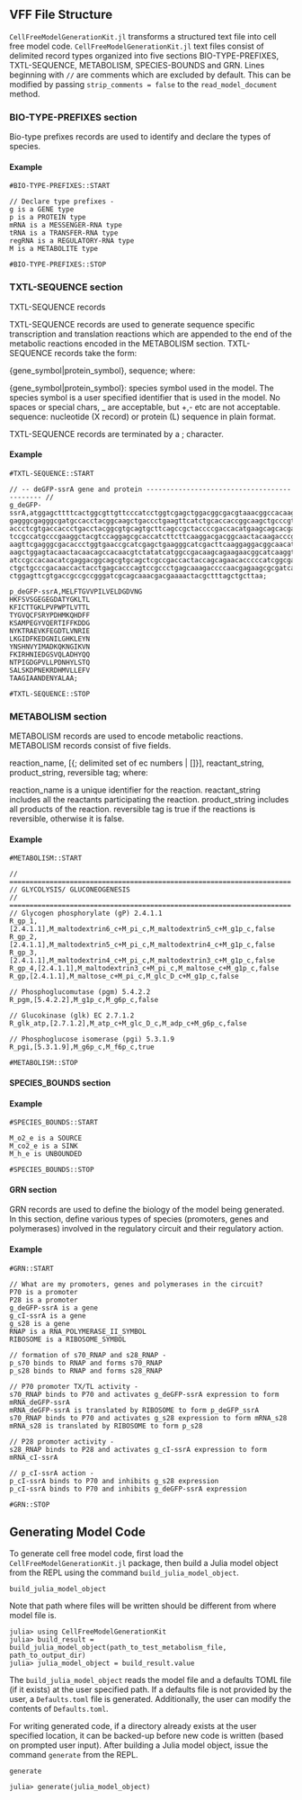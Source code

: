 ## VFF File Structure

`CellFreeModelGenerationKit.jl` transforms a structured text file into cell free model code. `CellFreeModelGenerationKit.jl` text files consist of delimited record types organized into five sections BIO-TYPE-PREFIXES, TXTL-SEQUENCE, METABOLISM, SPECIES-BOUNDS and GRN. Lines beginning with `//` are comments which are excluded by default. This can be modified by passing `strip_comments = false` to the `read_model_document` method.

### BIO-TYPE-PREFIXES section

Bio-type prefixes records are used to identify and declare the types of species.

#### Example
```
#BIO-TYPE-PREFIXES::START

// Declare type prefixes -
g is a GENE type
p is a PROTEIN type
mRNA is a MESSENGER-RNA type
tRNA is a TRANSFER-RNA type
regRNA is a REGULATORY-RNA type
M is a METABOLITE type

#BIO-TYPE-PREFIXES::STOP
```

### TXTL-SEQUENCE section

TXTL-SEQUENCE records

TXTL-SEQUENCE records are used to generate sequence specific transcription and translation reactions which are appended to the end of the metabolic reactions encoded in the METABOLISM section. TXTL-SEQUENCE records take the form:

{gene_symbol|protein_symbol}, sequence;
where:

{gene_symbol|protein_symbol}: species symbol used in the model. The species symbol is a user specified identifier that is used in the model. No spaces or special chars, _ are acceptable, but +,- etc are not acceptable.
sequence: nucleotide (X record) or protein (L) sequence in plain format.

TXTL-SEQUENCE records are terminated by a ; character.

#### Example
```
#TXTL-SEQUENCE::START

// -- deGFP-ssrA gene and protein -------------------------------------------- //
g_deGFP-ssrA,atggagcttttcactggcgttgttcccatcctggtcgagctggacggcgacgtaaacggccacaagttcagcgtgtccggc
gagggcgagggcgatgccacctacggcaagctgaccctgaagttcatctgcaccaccggcaagctgcccgtgccctggccc
accctcgtgaccaccctgacctacggcgtgcagtgcttcagccgctaccccgaccacatgaagcagcacgacttcttcaag
tccgccatgcccgaaggctacgtccaggagcgcaccatcttcttcaaggacgacggcaactacaagacccgcgccgaggtg
aagttcgagggcgacaccctggtgaaccgcatcgagctgaagggcatcgacttcaaggaggacggcaacatcctggggcac
aagctggagtacaactacaacagccacaacgtctatatcatggccgacaagcagaagaacggcatcaaggtgaacttcaag
atccgccacaacatcgaggacggcagcgtgcagctcgccgaccactaccagcagaacacccccatcggcgacggccccgtg
ctgctgcccgacaaccactacctgagcacccagtccgccctgagcaaagaccccaacgagaagcgcgatcacatggtcctg
ctggagttcgtgaccgccgccgggatcgcagcaaacgacgaaaactacgctttagctgcttaa;

p_deGFP-ssrA,MELFTGVVPILVELDGDVNG
HKFSVSGEGEGDATYGKLTL
KFICTTGKLPVPWPTLVTTL
TYGVQCFSRYPDHMKQHDFF
KSAMPEGYVQERTIFFKDDG
NYKTRAEVKFEGDTLVNRIE
LKGIDFKEDGNILGHKLEYN
YNSHNVYIMADKQKNGIKVN
FKIRHNIEDGSVQLADHYQQ
NTPIGDGPVLLPDNHYLSTQ
SALSKDPNEKRDHMVLLEFV
TAAGIAANDENYALAA;

#TXTL-SEQUENCE::STOP
```

### METABOLISM section

METABOLISM records are used to encode metabolic reactions. METABOLISM records consist of five fields.

reaction_name, [{; delimited set of ec numbers | []}], reactant_string, product_string, reversible tag;
where:

reaction_name is a unique identifier for the reaction.
reactant_string includes all the reactants participating the reaction.
product_string includes all products of the reaction. 
reversible tag is true if the reactions is reversible, otherwise it is false.

#### Example
```
#METABOLISM::START

// ======================================================================
// GLYCOLYSIS/ GLUCONEOGENESIS
// ======================================================================
// Glycogen phosphorylate (gP) 2.4.1.1
R_gp_1,[2.4.1.1],M_maltodextrin6_c+M_pi_c,M_maltodextrin5_c+M_g1p_c,false
R_gp_2,[2.4.1.1],M_maltodextrin5_c+M_pi_c,M_maltodextrin4_c+M_g1p_c,false
R_gp_3,[2.4.1.1],M_maltodextrin4_c+M_pi_c,M_maltodextrin3_c+M_g1p_c,false
R_gp_4,[2.4.1.1],M_maltodextrin3_c+M_pi_c,M_maltose_c+M_g1p_c,false
R_gp,[2.4.1.1],M_maltose_c+M_pi_c,M_glc_D_c+M_g1p_c,false

// Phosphoglucomutase (pgm) 5.4.2.2
R_pgm,[5.4.2.2],M_g1p_c,M_g6p_c,false

// Glucokinase (glk) EC 2.7.1.2
R_glk_atp,[2.7.1.2],M_atp_c+M_glc_D_c,M_adp_c+M_g6p_c,false

// Phosphoglucose isomerase (pgi) 5.3.1.9
R_pgi,[5.3.1.9],M_g6p_c,M_f6p_c,true

#METABOLISM::STOP
```

#### SPECIES_BOUNDS section

#### Example

```
#SPECIES_BOUNDS::START

M_o2_e is a SOURCE
M_co2_e is a SINK
M_h_e is UNBOUNDED

#SPECIES_BOUNDS::STOP
```

#### GRN section

GRN records are used to define the biology of the model being generated. In this section, define various types of species (promoters, genes and polymerases) involved in the regulatory circuit and their regulatory action.

#### Example

```
#GRN::START

// What are my promoters, genes and polymerases in the circuit?
P70 is a promoter
P28 is a promoter
g_deGFP-ssrA is a gene
g_cI-ssrA is a gene
g_s28 is a gene
RNAP is a RNA_POLYMERASE_II_SYMBOL
RIBOSOME is a RIBOSOME_SYMBOL

// formation of s70_RNAP and s28_RNAP -
p_s70 binds to RNAP and forms s70_RNAP
p_s28 binds to RNAP and forms s28_RNAP

// P70 promoter TX/TL activity -
s70_RNAP binds to P70 and activates g_deGFP-ssrA expression to form mRNA_deGFP-ssrA
mRNA_deGFP-ssrA is translated by RIBOSOME to form p_deGFP_ssrA
s70_RNAP binds to P70 and activates g_s28 expression to form mRNA_s28
mRNA_s28 is translated by RIBOSOME to form p_s28

// P28 promoter activity -
s28_RNAP binds to P28 and activates g_cI-ssrA expression to form mRNA_cI-ssrA

// p_cI-ssrA action -
p_cI-ssrA binds to P70 and inhibits g_s28 expression
p_cI-ssrA binds to P70 and inhibits g_deGFP-ssrA expression

#GRN::STOP
```

## Generating Model Code

To generate cell free model code, first load the `CellFreeModelGenerationKit.jl` package, then build a Julia model object from the REPL using the command `build_julia_model_object`.

```@docs
build_julia_model_object
```
Note that path where files will be written should be different from where model file is.

```@example
julia> using CellFreeModelGenerationKit
julia> build_result = build_julia_model_object(path_to_test_metabolism_file, path_to_output_dir)
julia> julia_model_object = build_result.value
```

The `build_julia_model_object` reads the model file and a defaults TOML file (if it exists) at the user specified path. If a defaults file is not provided by the user, a `Defaults.toml` file is generated. Additionally, the user can modify the contents of `Defaults.toml`. 

For writing generated code, if a directory already exists at the user specified location, it can be backed-up before new code is written (based on prompted user input). After building a Julia model object, issue the command `generate` from the REPL.

```@docs
generate
```

```@example
julia> generate(julia_model_object)
```